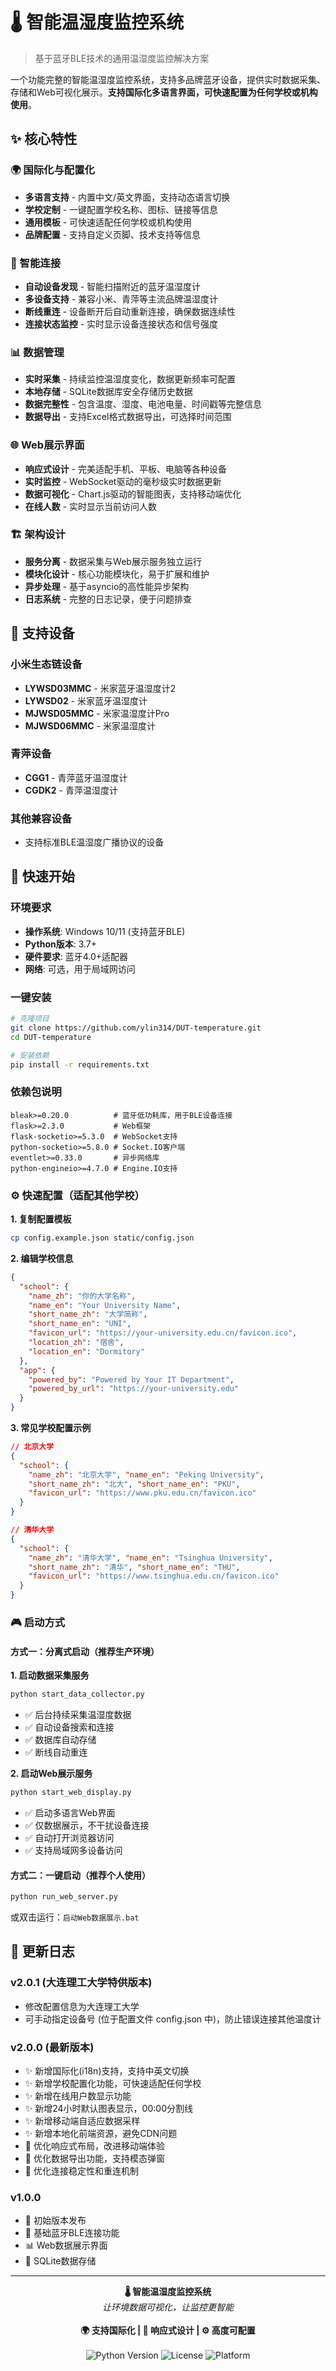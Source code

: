 # 🌡️ 智能温湿度监控系统

> 基于蓝牙BLE技术的通用温湿度监控解决方案

一个功能完整的智能温湿度监控系统，支持多品牌蓝牙设备，提供实时数据采集、存储和Web可视化展示。**支持国际化多语言界面，可快速配置为任何学校或机构使用**。

## ✨ 核心特性

### 🌍 国际化与配置化
- **多语言支持** - 内置中文/英文界面，支持动态语言切换
- **学校定制** - 一键配置学校名称、图标、链接等信息
- **通用模板** - 可快速适配任何学校或机构使用
- **品牌配置** - 支持自定义页脚、技术支持等信息

### 🔗 智能连接
- **自动设备发现** - 智能扫描附近的蓝牙温湿度计
- **多设备支持** - 兼容小米、青萍等主流品牌温湿度计
- **断线重连** - 设备断开后自动重新连接，确保数据连续性
- **连接状态监控** - 实时显示设备连接状态和信号强度

### 📊 数据管理
- **实时采集** - 持续监控温湿度变化，数据更新频率可配置
- **本地存储** - SQLite数据库安全存储历史数据
- **数据完整性** - 包含温度、湿度、电池电量、时间戳等完整信息
- **数据导出** - 支持Excel格式数据导出，可选择时间范围

### 🌐 Web展示界面
- **响应式设计** - 完美适配手机、平板、电脑等各种设备
- **实时监控** - WebSocket驱动的毫秒级实时数据更新
- **数据可视化** - Chart.js驱动的智能图表，支持移动端优化
- **在线人数** - 实时显示当前访问人数

### 🏗️ 架构设计
- **服务分离** - 数据采集与Web展示服务独立运行
- **模块化设计** - 核心功能模块化，易于扩展和维护
- **异步处理** - 基于asyncio的高性能异步架构
- **日志系统** - 完整的日志记录，便于问题排查

## 🎯 支持设备

### 小米生态链设备
- **LYWSD03MMC** - 米家蓝牙温湿度计2
- **LYWSD02** - 米家蓝牙温湿度计
- **MJWSD05MMC** - 米家温湿度计Pro
- **MJWSD06MMC** - 米家温湿度计

### 青萍设备
- **CGG1** - 青萍蓝牙温湿度计
- **CGDK2** - 青萍温湿度计

### 其他兼容设备
- 支持标准BLE温湿度广播协议的设备

## 🚀 快速开始

### 环境要求
- **操作系统**: Windows 10/11 (支持蓝牙BLE)
- **Python版本**: 3.7+
- **硬件要求**: 蓝牙4.0+适配器
- **网络**: 可选，用于局域网访问

### 一键安装
```bash
# 克隆项目
git clone https://github.com/ylin314/DUT-temperature.git
cd DUT-temperature

# 安装依赖
pip install -r requirements.txt
```

### 依赖包说明
```
bleak>=0.20.0          # 蓝牙低功耗库，用于BLE设备连接
flask>=2.3.0           # Web框架
flask-socketio>=5.3.0  # WebSocket支持
python-socketio>=5.8.0 # Socket.IO客户端
eventlet>=0.33.0       # 异步网络库
python-engineio>=4.7.0 # Engine.IO支持
```

### ⚙️ 快速配置（适配其他学校）

**1. 复制配置模板**
```bash
cp config.example.json static/config.json
```

**2. 编辑学校信息**
```json
{
  "school": {
    "name_zh": "你的大学名称",
    "name_en": "Your University Name",
    "short_name_zh": "大学简称",
    "short_name_en": "UNI",
    "favicon_url": "https://your-university.edu.cn/favicon.ico",
    "location_zh": "宿舍",
    "location_en": "Dormitory"
  },
  "app": {
    "powered_by": "Powered by Your IT Department",
    "powered_by_url": "https://your-university.edu"
  }
}
```

**3. 常见学校配置示例**
```json
// 北京大学
{
  "school": {
    "name_zh": "北京大学", "name_en": "Peking University",
    "short_name_zh": "北大", "short_name_en": "PKU",
    "favicon_url": "https://www.pku.edu.cn/favicon.ico"
  }
}

// 清华大学
{
  "school": {
    "name_zh": "清华大学", "name_en": "Tsinghua University",
    "short_name_zh": "清华", "short_name_en": "THU",
    "favicon_url": "https://www.tsinghua.edu.cn/favicon.ico"
  }
}
```

### 🎮 启动方式

#### 方式一：分离式启动（推荐生产环境）

**1. 启动数据采集服务**
```bash
python start_data_collector.py
```
- ✅ 后台持续采集温湿度数据
- ✅ 自动设备搜索和连接
- ✅ 数据库自动存储
- ✅ 断线自动重连

**2. 启动Web展示服务**
```bash
python start_web_display.py
```
- ✅ 启动多语言Web界面
- ✅ 仅数据展示，不干扰设备连接
- ✅ 自动打开浏览器访问
- ✅ 支持局域网多设备访问

#### 方式二：一键启动（推荐个人使用）
```bash
python run_web_server.py
```
或双击运行：`启动Web数据展示.bat`

## 🌟 更新日志

### v2.0.1 (大连理工大学特供版本)

- 修改配置信息为大连理工大学
- 可手动指定设备号 (位于配置文件 config.json 中)，防止错误连接其他温度计

### v2.0.0 (最新版本)
- ✨ 新增国际化(i18n)支持，支持中英文切换
- ✨ 新增学校配置化功能，可快速适配任何学校
- ✨ 新增在线用户数显示功能
- ✨ 新增24小时默认图表显示，00:00分割线
- ✨ 新增移动端自适应数据采样
- ✨ 新增本地化前端资源，避免CDN问题
- 🔧 优化响应式布局，改进移动端体验
- 🔧 优化数据导出功能，支持模态弹窗
- 🔧 优化连接稳定性和重连机制

### v1.0.0
- 🎉 初始版本发布
- 📡 基础蓝牙BLE连接功能
- 📊 Web数据展示界面
- 💾 SQLite数据存储

---

<div align="center">
  <strong>🌡️ 智能温湿度监控系统</strong><br>
  <em>让环境数据可视化，让监控更智能</em><br><br>
  <strong>🌍 支持国际化 | 📱 响应式设计 | ⚙️ 高度可配置</strong><br><br>
  <img src="https://img.shields.io/badge/Python-3.7+-blue.svg" alt="Python Version">
  <img src="https://img.shields.io/badge/License-MIT-green.svg" alt="License">
  <img src="https://img.shields.io/badge/Platform-Windows-lightgrey.svg" alt="Platform">
</div>
